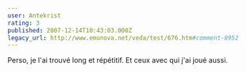 ```yaml
---
user: Antekrist
rating: 3
published: 2007-12-14T10:43:03.000Z
legacy_url: http://www.emunova.net/veda/test/676.htm#comment-8952
---
```

Perso, je l'ai trouvé long et répétitif. Et ceux avec qui j'ai joué aussi.